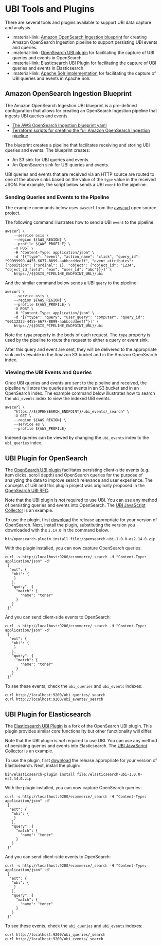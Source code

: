 # UBI Tools and Plugins

There are several tools and plugins available to support UBI data capture and analysis.

* :material-link: [Amazon OpenSearch Ingestion blueprint](#amazon-opensearch-ingestion-blueprint) for creating Amazon OpenSearch Ingestion pipeline to support persisting UBI events and queries.
* :material-link: [OpenSearch UBI plugin](#ubi-plugin-for-opensearch) for facilitating the capture of UBI queries and events in OpenSearch.
* :material-link: [Elasticsearch UBI Plugin](#ubi-plugin-for-elasticsearch) for facilitating the capture of UBI queries and events in Elasticsearch.
* :material-link: [Apache Solr implementation](https://github.com/apache/solr/pull/2452) for facilitating the capture of UBI queries and events in Apache Solr.

## Amazon OpenSearch Ingestion Blueprint

The Amazon OpenSearch Ingestion UBI blueprint is a pre-defined configuration that allows for creating an OpenSearch Ingestion pipeline that ingests UBI queries and events.

* [The AWS OpenSearch Ingestion blueprint yaml](https://github.com/o19s/opensearch-search-quality-evaluation/blob/main/osi/blueprint.yaml)
* [Terraform scripts for creating the full Amazon OpenSearch Ingestion pipeline](https://github.com/o19s/opensearch-search-quality-evaluation/tree/main/osi)

The blueprint creates a pipeline that facilitates receiving and storing UBI queries and events. The blueprint creates:

* An S3 sink for UBI queries and events.
* An OpenSearch sink for UBI queries and events.

UBI queries and events that are received via an HTTP source are routed to one of the above sinks based on the value of the `type` value in the received JSON. For example, the script below sends a UBI `event` to the pipeline:

### Sending Queries and Events to the Pipeline

The example commands below uses `awscurl` from the [awscurl](https://github.com/okigan/awscurl) open source project.

The following command illustrates how to send a UBI `event` to the pipeline:

```
awscurl \
	--service osis \
	--region ${AWS_REGION} \
	--profile ${AWS_PROFILE} \
	-X POST \
	-H "Content-Type: application/json" \
	-d '[{"type": "event", "action_name": "click", "query_id": "99999999-4455-6677-8899-aabbccddeeff", "event_attributes": {"position": {"ordinal": 1}, "object": {"object_id": "1234", "object_id_field": "ean", "user_id": "abc"}}}]' \
	https://${OSIS_PIPELINE_ENDPOINT_URL}/ubi
```

And the similar command below sends a UBI `query` to the pipeline:

```
awscurl \
	--service osis \
	--region ${AWS_REGION} \
	--profile ${AWS_PROFILE} \
	-X POST \
	-H "Content-Type: application/json" \
	-d '[{"type": "query", "user_query": "computer", "query_id": "00112233-4455-6677-8899-aabbccddeeff"}]' \
	https://${OSIS_PIPELINE_ENDPOINT_URL}/ubi
```

Note the `type` property in the body of each request. The `type` property is used by the pipeline to route the request to either a query or event sink.

After this query and event are sent, they will be delivered to the appropriate sink and viewable in the Amazon S3 bucket and in the Amazon OpenSearch index.

### Viewing the UBI Events and Queries

Once UBI queries and events are sent to the pipeline and received, the pipeline will store the queries and events in an S3 bucket and in an OpenSearch index. The example command below illustrates how to search the `ubi_events` index to view the indexed UBI events.

```
awscurl \
	"https://${OPENSEARCH_ENDPOINT}/ubi_events/_search" \
	-X GET \
	--region ${AWS_REGION} \
	--service es \
	--profile ${AWS_PROFILE}
```

Indexed queries can be viewed by changing the `ubi_events` index to the `ubi_queries` index.

## UBI Plugin for OpenSearch

The [OpenSearch UBI plugin](https://www.github.com/opensearch-project/user-behavior-insights) facilitates persisting client-side events (e.g. item clicks, scroll depth) and OpenSearch queries for the purpose of analyzing the data to improve search relevance and user experience. The concepts of UBI and this plugin project was originally proposed in the [OpenSearch UBI RFC](https://github.com/opensearch-project/OpenSearch/issues/12084).

Note that the UBI plugin is *not* required to use UBI. You can use any method of persisting queries and events into OpenSearch. The [UBI JavaScript Collector](https://github.com/opensearch-project/user-behavior-insights/blob/main/ubi-javascript-collector/ubi.js) is an example.

To use the plugin, first [download](https://github.com/opensearch-project/user-behavior-insights/releases) the release appropriate for your version of OpenSearch. Next, install the plugin, substituting the version you downloaded with the `2.14.0` in the command below.

```
bin/opensearch-plugin install file:/opensearch-ubi-1.0.0-os2.14.0.zip
```

With the plugin installed, you can now capture OpenSearch queries:

```
curl -s http://localhost:9200/ecommerce/_search -H "Content-Type: application/json" -d'
 {
  "ext": {
   "ubi": {
    }
   },
   "query": {
     "match": {
       "name": "toner"
     }
   }
 }'
```

And you can send client-side events to OpenSearch:

```
curl -s http://localhost:9200/ecommerce/_search -H "Content-Type: application/json" -d'
 {
  "ext": {
   "ubi": {
    }
   },
   "query": {
     "match": {
       "name": "toner"
     }
   }
 }'
```

To see these events, check the `ubi_queries` and `ubi_events` indexes:

```
curl http://localhost:9200/ubi_queries/_search
curl http://localhost:9200/ubi_events/_search
```

## UBI Plugin for Elasticsearch

The [Elasticsearch UBI Plugin](https://github.com/o19s/user-behavior-insights-elasticsearch) is a fork of the OpenSearch UBI plugin. This plugin provides similar core functionality but other functionality will differ.

Note that the UBI plugin is *not* required to use UBI. You can use any method of persisting queries and events into Elasticsearch. The [UBI JavaScript Collector](https://github.com/opensearch-project/user-behavior-insights/blob/main/ubi-javascript-collector/ubi.js) is an example.

To use the plugin, first [download](hhttps://github.com/o19s/user-behavior-insights-elasticsearch/releases) the release appropriate for your version of Elasticsearch. Next, install the plugin:

```
bin/elasticsearch-plugin install file:/elasticsearch-ubi-1.0.0-es2.14.0.zip
```

With the plugin installed, you can now capture OpenSearch queries:

```
curl -s http://localhost:9200/ecommerce/_search -H "Content-Type: application/json" -d'
 {
  "ext": {
   "ubi": {
    }
   },
   "query": {
     "match": {
       "name": "toner"
     }
   }
 }'
```

And you can send client-side events to OpenSearch:

```
curl -s http://localhost:9200/ecommerce/_search -H "Content-Type: application/json" -d'
 {
  "ext": {
   "ubi": {
    }
   },
   "query": {
     "match": {
       "name": "toner"
     }
   }
 }'
```

To see these events, check the `ubi_queries` and `ubi_events` indexes:

```
curl http://localhost:9200/ubi_queries/_search
curl http://localhost:9200/ubi_events/_search
```